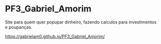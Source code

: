 # PF3_Gabriel_Amorim


Site para quem quer popupar dinheiro, fazendo calculos para investimentos e poupanças.

https://gabrielam0.github.io/PF3_Gabriel_Amorim/

